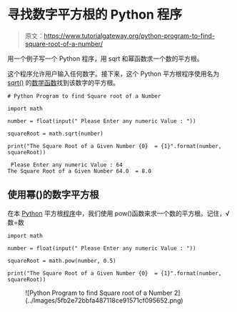 # 寻找数字平方根的 Python 程序

> 原文：<https://www.tutorialgateway.org/python-program-to-find-square-root-of-a-number/>

用一个例子写一个 Python 程序，用 sqrt 和幂函数求一个数的平方根。

这个程序允许用户输入任何数字。接下来，这个 Python 平方根程序使用名为 [sqrt()](https://www.tutorialgateway.org/python-sqrt/) 的[数学函数](https://www.tutorialgateway.org/python-math-functions/)找到该数字的平方根。

```
# Python Program to find Square root of a Number

import math

number = float(input(" Please Enter any numeric Value : "))

squareRoot = math.sqrt(number)

print("The Square Root of a Given Number {0}  = {1}".format(number, squareRoot))
```

```
 Please Enter any numeric Value : 64
The Square Root of a Given Number 64.0  = 8.0
```

## 使用幂()的数字平方根

在本 [Python](https://www.tutorialgateway.org/python-tutorial/) 平方根[程序](https://www.tutorialgateway.org/python-programming-examples/)中，我们使用 pow()函数来求一个数的平方根。记住，√数=数

```
import math

number = float(input(" Please Enter any numeric Value : "))

squareRoot = math.pow(number, 0.5)

print("The Square Root of a Given Number {0}  = {1}".format(number, squareRoot))
```

<figure class="wp-block-image size-large">![Python Program to find Square root of a Number 2](../Images/5fb2e72bbfa487118ce91571cf095652.png)</figure>